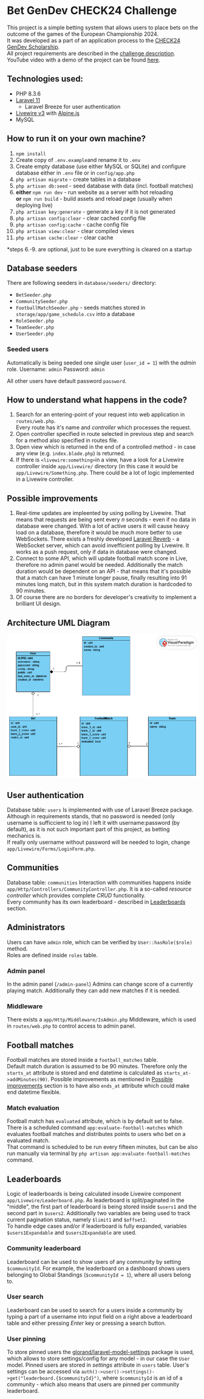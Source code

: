 

# Bet GenDev CHECK24 Challenge
This project is a simple betting system that allows users to place bets on the outcome of the games of the European Championship 2024.      
It was developed as a part of an application process to the [CHECK24 GenDev Scholarship](https://www.talents.check24.de/gendev).      
All project requirements are described in the [challenge description](https://github.com/check24-scholarships/check24-betting-challenge).
YouTube video with a demo of the project can be found [here](https://youtu.be/AP5gargWcWk).

## Technologies used:
- PHP  8.3.6
- [Laravel 11](https://laravel.com/)
    - Laravel Breeze for user authentication
- [Livewire v3](https://livewire.laravel.com/) with [Alpine.js](https://alpinejs.dev/)
- MySQL

## How to run it on your own machine?

1. `npm install`
2. Create copy of `.env.example`and rename it to `.env`
3. Create empty database (use either MySQL or SQLite) and configure database either in `.env` file or in `config/app.php`
4. `php artisan migrate` - create tables in a database
5. `php artisan db:seed` - seed database with data (incl. football matches)
6. **either** `npm run dev` - run website as a server with hot reloading  
   **or** `npm run build` - build assets and reload page (usually when deploying live)
7. `php artisan key:generate` - generate a key if it is not generated
8. `php artisan config:clear` - clear cached config file
9. `php artisan config:cache` - cache config file
10. `php artisan view:clear` - clear compiled views
11. `php artisan cache:clear` - clear cache

\*steps 6.-9. are optional, just to be sure everything is cleared on a startup

## Database seeders
There are following seeders in `database/seeders/` directory:
- `BetSeeder.php`
- `CommunitySeeder.php`
- `FootballMatchSeeder.php` - seeds matches stored in `storage/app/game_schedule.csv` into a database
- `RoleSeeder.php`
- `TeamSeeder.php`
- `UserSeeder.php`

### Seeded users
Automatically is being seeded one single user (`user_id = 1`) with the *admin* role.
Username: `admin`
Password: `admin`

All other users have default password `password`.

## How to understand what happens in the code?
1. Search for an entering-point of your request into web application in `routes/web.php`.    
   Every route has it's name and *controller* which processes the request.
2. Open controller specified in route selected in previous step and search for a method also specified in routes file.
3. Open view which is returned in the end of a controlled method - in case any view (e.g. `index.blade.php`) is returned.
4. If there is `<livewire:something>`in a view, have a look for a Livewire controller inside `app/Livewire/` directory (in this case it would be `app/Livewire/Something.php`. There could be a lot of logic implemented in a Livewire controller.

## Possible improvements
1. Real-time updates are impleented by using polling by Livewire. That means that requests are being sent every $n$ seconds - even if no data in database were changed. With a lot of active users it will cause heavy load on a database, therefore it would be much more better to use WebSockets. There exists a freshly developed [Laravel Reverb](https://reverb.laravel.com/) - a WebSocket server, which can avoid invefficient polling by Livewire. It works as a push request, only if data in database were changed.
2. Connect to some API, which will update football match score in Live, therefore no admin panel would be needed. Additionally the match duration would be dependent on an API - that means that it's possible that a match can have 1 minute longer pause, finally resulting into 91 minutes long match, but in this system match duration is hardcoded to 90 minutes.
3. Of course there are no borders for developer's creativity to implement a brilliant UI design.


## Architecture UML Diagram
![UML Class diagram](./OTHER/Bet_uml_class_diagram.png "Title")

## User authentication
Database table: `users` Is implemented with use of Laravel Breeze package. Although in requirements stands, that no password is needed (only username is sufficcient to log in) I left it with username:password (by default), as it is not such important part of this project, as betting mechanics is.    
If really only username without password will be needed to login, change `app/Livewire/Forms/LoginForm.php`.

## Communities
Database table: `communities` Interaction with communities happens inside `app/Http/Controllers/CommunityController.php`. It is a so-called *resource controller* which provides complete *CRUD* functionality.  
Every community has its own leaderboard - described in [Leaderboards](#leaderboards) section.

## Administrators
Users can have `admin` role, which can be verified by `User::hasRole($role)` method.  
Roles are defined inside `roles` table.
### Admin panel
In the admin panel (`/admin-panel`) Admins can change score of a currently playing match. Additionally they can add new matches if it is needed.
### Middleware
There exists a `app/Http/Middleware/IsAdmin.php` Middleware, which is used in `routes/web.php` to control access to admin panel.

## Football matches
Football matches are stored inside a `football_matches` table.  
Default match duration is assumed to be 90 minutes. Therefore only the `starts_at` attribute is stored and end datetime is calculated as `starts_at->addMinutes(90)`. Possible improvements as mentioned in [Possible improvements](#possible-improvements) section is to have also `ends_at` attribute which could make end datetime flexible.

### Match evaluation
Football match has `evaluated` attribute, which is by default set to false. There is a scheduled command `app:evaluate-football-matches` which evaluates football matches and distributes points to users who bet on a evaluated match.  
That command is scheduled to be run every fifteen minutes, but can be also run manually via terminal by `php artisan app:evaluate-football-matches` command.

## Leaderboards
Logic of leaderboards is being calculated insode Livewire component `app/Livewire/Leaderboard.php`. As leaderboard is split/paginated in the "middle", the first part of leaderboard is being stored inside `$users1` and the second part in `$users2`. Additionally two variables are being used to track current pagination status, namely `$limit1` and `$offset2`.  
To handle edge cases and/or if leaderboard is fully expanded, variables `$users1Expandable` and `$users2Expandable` are used.

### Community leaderboard
Leaderboard can be used to show users of any community by setting `$communityId`. For example, the leaderboard on a dashboard shows users belonging to Global Standings (`$communityId = 1`), where all users belong to.

### User search
Leaderboard can be used to search for a users inside a community by typing a part of a username into input field on a right above a leaderboard table and either pressing *Enter* key or pressing a search button.

### User pinning
To store pinned users the [glorand/laravel-model-settings](https://github.com/glorand/laravel-model-settings) package is used, which allows to store settings/config for any model - in our case the `User` model.
Pinned users are stored in *settings* attribute in `users` table. User's settings can be accessed via `auth()->user()->settings()->get("leaderboard.{$communityId}")`, where `$communityId` is an id of a community - which also means that users are pinned per community leaderboard.

